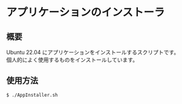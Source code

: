 # アプリケーションのインストーラ
## 概要
Ubuntu 22.04 にアプリケーションをインストールするスクリプトです。  
個人的によく使用するものをインストールしています。

## 使用方法
~~~
$ ./AppInstaller.sh
~~~